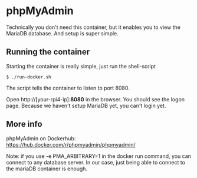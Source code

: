 # phpMyAdmin

Technically you don't need this container, but it enables you to view the MariaDB database. And setup is super simple.

## Running the container
Starting the container is really simple, just run the shell-script

```
$ ./run-docker.sh
```
The script tells the container to listen to port 8080. 

Open http://[your-rpi4-ip]:**8080** in the browser. You should see the logon page. Because we haven't setup MariaDB yet, you can't login yet.

## More info

phpMyAdmin on Dockerhub: https://hub.docker.com/r/phpmyadmin/phpmyadmin/

Note: if you use -e PMA_ARBITRARY=1 in the docker run command, you can connect to any database server. In our case, just being able to connect to the mariaDB container is enough.
